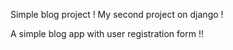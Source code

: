 Simple blog project !
My second project  on django !


A simple blog app with user registration form !!
